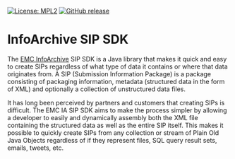 [![License: MPL2](https://img.shields.io/badge/license-mpl2-blue.svg)](https://www.mozilla.org/en-US/MPL/2.0/)
[![GitHub release](https://img.shields.io/github/release/Enterprise-Content-Management/infoarchive-sip-sdk.svg)](https://github.com/Enterprise-Content-Management/infoarchive-sip-sdk/releases/latest)

# InfoArchive SIP SDK

The [EMC InfoArchive](http://www.emc.com/enterprise-content-management/infoarchive/) SIP SDK is a Java library that 
makes it quick and easy to create SIPs regardless of what type of data it contains or where that data originates
from. A SIP (Submission Information Package) is a package consisting of packaging information, metadata (structured
data in the form of XML) and optionally a collection of unstructured data files.

It has long been perceived by partners and customers that creating SIPs is difficult. The EMC IA SIP SDK aims to make
the process simpler by allowing a developer to easily and dynamically assembly both the XML file containing the
structured data as well as the entire SIP itself. This makes it possible to quickly create SIPs from any collection or
stream of Plain Old Java Objects regardless of if they represent files, SQL query result sets, emails, tweets, etc.
